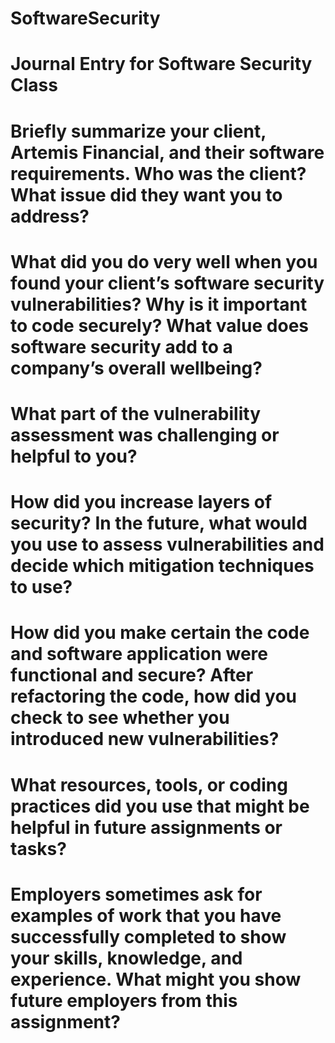 # SoftwareSecurity
#  Journal Entry for Software Security Class
#  Briefly summarize your client, Artemis Financial, and their software requirements. Who was the client? What issue did they want you to address?
#  What did you do very well when you found your client’s software security vulnerabilities? Why is it important to code securely? What value does software security add to a company’s overall wellbeing?
#  What part of the vulnerability assessment was challenging or helpful to you?
#  How did you increase layers of security? In the future, what would you use to assess vulnerabilities and decide which mitigation techniques to use?
#  How did you make certain the code and software application were functional and secure? After refactoring the code, how did you check to see whether you introduced new vulnerabilities?
#  What resources, tools, or coding practices did you use that might be helpful in future assignments or tasks?
#  Employers sometimes ask for examples of work that you have successfully completed to show your skills, knowledge, and experience. What might you show future employers from this assignment?
